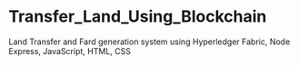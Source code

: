 # Transfer_Land_Using_Blockchain

Land Transfer and Fard generation system using Hyperledger Fabric, Node Express, JavaScript, HTML, CSS
